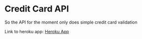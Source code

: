 # Credit Card API
So the API for the moment only does simple credit card validation

Link to heroku app: [Heroku App](#)
